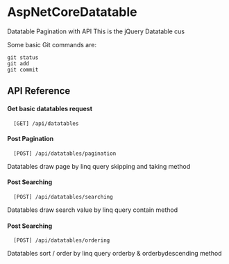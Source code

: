 # AspNetCoreDatatable
 Datatable Pagination with API
 This is the jQuery Datatable cus
 
Some basic Git commands are:
```
git status
git add
git commit
```
 
## API Reference

#### Get basic datatables request

```http
  [GET] /api/datatables
```

#### Post Pagination

```http
  [POST] /api/datatables/pagination
```
Datatables draw page by linq query skipping and taking method

#### Post Searching

```http
  [POST] /api/datatables/searching
```
Datatables draw search value by linq query contain method

#### Post Searching

```http
  [POST] /api/datatables/ordering
```
Datatables sort / order by linq query orderby & orderbydescending method
